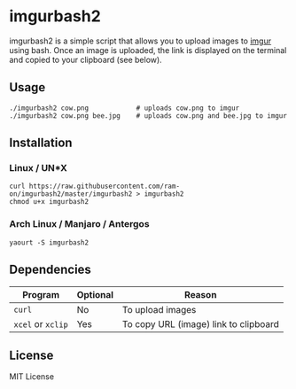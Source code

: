 # imgurbash2
imgurbash2 is a simple script that allows you to upload images to [imgur](https://imgur.com/) using bash.  Once an image is uploaded, the link is displayed on the terminal and copied to your clipboard (see below).

## Usage
```
./imgurbash2 cow.png            # uploads cow.png to imgur
./imgurbash2 cow.png bee.jpg    # uploads cow.png and bee.jpg to imgur
```

## Installation

### Linux / UN*X
```
curl https://raw.githubusercontent.com/ram-on/imgurbash2/master/imgurbash2 > imgurbash2
chmod u+x imgurbash2
```

### Arch Linux / Manjaro / Antergos
```
yaourt -S imgurbash2
```


## Dependencies
| Program            | Optional | Reason |
| ------------------ | -------- | ------------- |
| `curl`             | No       | To upload images  |
| `xcel` or `xclip`  | Yes      | To copy URL (image) link to clipboard |

## License
MIT License
